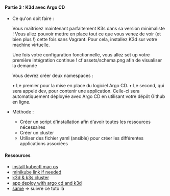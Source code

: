 #### Partie 3 : K3d avec Argo CD

- Ce qu'on doit faire :

  Vous maîtrisez maintenant parfaitement K3s dans sa version minimaliste ! Vous allez
  pouvoir mettre en place tout ce que vous venez de voir (et bien plus !) cette fois sans
  Vagrant. Pour cela, installez K3d sur votre machine virtuelle.

  Une fois votre configuration fonctionnelle, vous allez set up votre première intégration continue !
  cf assets/schema.png afin de visualiser la demande

  Vous devrez créer deux namespaces :

  • Le premier pour la mise en place du logiciel Argo CD.
  • Le second, qui sera appelé dev, pour contenir une application. Celle-ci sera automatiquement déployée avec Argo CD en utilisant votre dépôt Github en ligne.

- Méthode :

  - Créer un script d'installation afin d'avoir toutes les ressources nécessaires
  - Créer un cluster
  - Utiliser des fichier yaml (ansible) pour créer les différentes applications associées

#### Ressources

- [install kubectl mac os](https://kubernetes.io/docs/tasks/tools/install-kubectl-macos/)
- [minikube link if needed](https://minikube.sigs.k8s.io/docs/start/)
- [k3d & k3s cluster](https://www.linkedin.com/pulse/setup-your-personal-kubernetes-cluster-k3s-k3d-suren-raju/)
- [app deploy with argo cd and k3d](https://yashguptaa.medium.com/application-deploy-to-kubernetes-with-argo-cd-and-k3d-8e29cf4f83ee)
- [same](https://www.sokube.ch/post/gitops-on-a-laptop-with-k3d-and-argocd) => suivre ce tuto là
